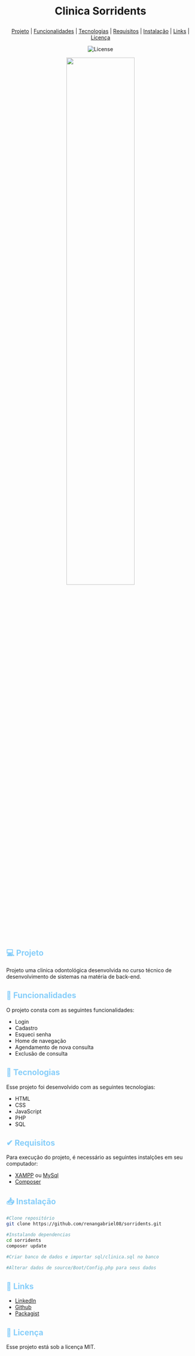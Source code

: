 <h1 align="center">
    <p>Clinica Sorridents</p>
</h1>

<p align="center">
  <a href="#projeto">Projeto</a>&nbsp;|
  <a href="#funcionalidades">Funcionalidades</a>&nbsp;|
  <a href="#tecnologias">Tecnologias</a>&nbsp;|
  <a href="#requisitos">Requisitos</a>&nbsp;|
  <a href="#instalacao">Instalação</a>&nbsp;|
  <a href="#links">Links</a>&nbsp;|
  <a href="#licenca">Licença</a>
</p>

<p align="center">
  <img alt="License" src="https://img.shields.io/static/v1?label=license&message=MIT&color=49AA26&labelColor=000000">
</p>

<p align="center">
  <img width="60%" src="./github/sorridents.gif">
</p>

<div id='projeto'>
  <h2 style="color: #87CEFA;"> 💻 Projeto </h2>
  Projeto uma clinica odontológica desenvolvida no curso técnico de desenvolvimento de sistemas na matéria de back-end.
</div>

<div id='funcionalidades'>
  <h2 style="color: #87CEFA;">🔨 Funcionalidades</h2>

  O projeto consta com as seguintes funcionalidades:

  - Login
  - Cadastro
  - Esqueci senha
  - Home de navegação
  - Agendamento de nova consulta
  - Exclusão de consulta

</div>

<div id='tecnologias'>
  <h2 style="color: #87CEFA;">🚀 Tecnologias</h2>

  <p>
  Esse projeto foi desenvolvido com as seguintes tecnologias:

  - HTML
  - CSS
  - JavaScript
  - PHP
  - SQL
  
  </p>
</div>

<div id='requisitos'>
  <h2 style="color: #87CEFA;">✔ Requisitos</h2>

  <p>
  Para execução do projeto, é necessário as seguintes instalções em seu computador:

  - [XAMPP](https://www.apachefriends.org/pt_br/download.html) ou [MySql](https://dev.mysql.com/downloads/workbench/)
  - [Composer](https://getcomposer.org/download/)
  
  </p>
</div>

<div id='instalacao'>
  <h2 style="color: #87CEFA;">📥 Instalação</h2>

  ```bash
  #Clone repositório
  git clone https://github.com/renangabriel08/sorridents.git

  #Instalando dependencias
  cd sorridents
  composer update

  #Criar banco de dados e importar sql/clinica.sql no banco

  #Alterar dados de source/Boot/Config.php para seus dados
```
  
</div>

<div id='links'>
  <h2 style="color: #87CEFA;">📍 Links</h2>

- [LinkedIn](https://www.linkedin.com/in/renan-gabriel/)
- [Github](https://github.com/renangabriel08)
- [Packagist](https://packagist.org/)
</div>

<div id='licenca'>
  <h2 style="color: #87CEFA;">📑 Licença</h2>

  <p>Esse projeto está sob a licença MIT.</p>
</div>